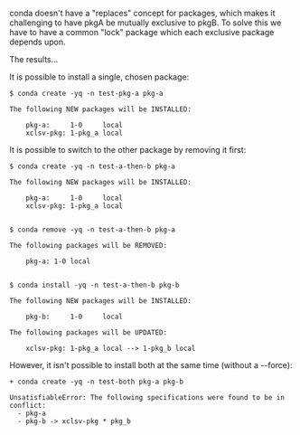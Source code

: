 conda doesn't have a "replaces" concept for packages, which makes it challenging to have pkgA be mutually exclusive to pkgB.
To solve this we have to have a common "lock" package which each exclusive package depends upon.

The results...


It is possible to install a single, chosen package:


```
$ conda create -yq -n test-pkg-a pkg-a

The following NEW packages will be INSTALLED:

    pkg-a:     1-0     local
    xclsv-pkg: 1-pkg_a local
```


It is possible to switch to the other package by removing it first:

```
$ conda create -yq -n test-a-then-b pkg-a

The following NEW packages will be INSTALLED:

    pkg-a:     1-0     local
    xclsv-pkg: 1-pkg_a local


$ conda remove -yq -n test-a-then-b pkg-a

The following packages will be REMOVED:

    pkg-a: 1-0 local


$ conda install -yq -n test-a-then-b pkg-b

The following NEW packages will be INSTALLED:

    pkg-b:     1-0     local

The following packages will be UPDATED:

    xclsv-pkg: 1-pkg_a local --> 1-pkg_b local

```


However, it isn't possible to install both at the same time (without a --force):

```
+ conda create -yq -n test-both pkg-a pkg-b

UnsatisfiableError: The following specifications were found to be in conflict:
  - pkg-a
  - pkg-b -> xclsv-pkg * pkg_b
```


